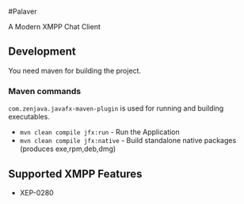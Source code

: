 #Palaver

A Modern XMPP Chat Client

## Development 
You need maven for building the project.

### Maven commands

`com.zenjava.javafx-maven-plugin` is used for running and building executables. 

* `mvn clean compile jfx:run` - Run the Application
* `mvn clean compile jfx:native` - Build standalone native packages (produces exe,rpm,deb,dmg)

## Supported XMPP Features
- XEP-0280


